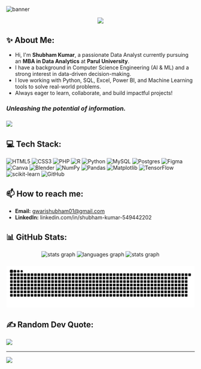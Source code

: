 ![banner](https://github.com/user-attachments/assets/48aded24-6dc3-4919-9e25-d1357f279bbe)

<div align="center">
  <img src="https://profile-counter.glitch.me/gwarishubham01/count.svg?"  />
</div>

###

## **✨ About Me:**
- Hi, I'm **Shubham Kumar**, a passionate Data Analyst currently pursuing an **MBA in Data Analytics** at **Parul University**.
- I have a background in Computer Science Engineering (AI & ML) and a strong interest in data-driven decision-making.
- I love working with Python, SQL, Excel, Power BI, and Machine Learning tools to solve real-world problems.
- Always eager to learn, collaborate, and build impactful projects!
###

### ***Unleashing the potential of information.***



###

<div align="left">
  <img height="170" src="https://user-images.githubusercontent.com/74038190/216649421-9e9387cc-b2d3-4375-97e2-f4c43373d3ae.gif"  />
</div>

###

## **💻 Tech Stack:**
![HTML5](https://img.shields.io/badge/html5-%23E34F26.svg?style=for-the-badge&logo=html5&logoColor=white) ![CSS3](https://img.shields.io/badge/css3-%231572B6.svg?style=for-the-badge&logo=css3&logoColor=white) ![PHP](https://img.shields.io/badge/php-%23777BB4.svg?style=for-the-badge&logo=php&logoColor=white) ![R](https://img.shields.io/badge/r-%23276DC3.svg?style=for-the-badge&logo=r&logoColor=white) ![Python](https://img.shields.io/badge/python-3670A0?style=for-the-badge&logo=python&logoColor=ffdd54) ![MySQL](https://img.shields.io/badge/mysql-4479A1.svg?style=for-the-badge&logo=mysql&logoColor=white) ![Postgres](https://img.shields.io/badge/postgres-%23316192.svg?style=for-the-badge&logo=postgresql&logoColor=white) ![Figma](https://img.shields.io/badge/figma-%23F24E1E.svg?style=for-the-badge&logo=figma&logoColor=white) ![Canva](https://img.shields.io/badge/Canva-%2300C4CC.svg?style=for-the-badge&logo=Canva&logoColor=white) ![Blender](https://img.shields.io/badge/blender-%23F5792A.svg?style=for-the-badge&logo=blender&logoColor=white) ![NumPy](https://img.shields.io/badge/numpy-%23013243.svg?style=for-the-badge&logo=numpy&logoColor=white) ![Pandas](https://img.shields.io/badge/pandas-%23150458.svg?style=for-the-badge&logo=pandas&logoColor=white) ![Matplotlib](https://img.shields.io/badge/Matplotlib-%23ffffff.svg?style=for-the-badge&logo=Matplotlib&logoColor=black) ![TensorFlow](https://img.shields.io/badge/TensorFlow-%23FF6F00.svg?style=for-the-badge&logo=TensorFlow&logoColor=white) ![scikit-learn](https://img.shields.io/badge/scikit--learn-%23F7931E.svg?style=for-the-badge&logo=scikit-learn&logoColor=white) ![GitHub](https://img.shields.io/badge/github-%23121011.svg?style=for-the-badge&logo=github&logoColor=white)

###

## **📫 How to reach me:**
- **Email:** gwarishubham01@gmail.com
- **LinkedIn:** linkedin.com/in/shubham-kumar-549442202

###

## **📊 GitHub Stats:**
<div align="center">
  <img src="https://github-readme-stats.vercel.app/api?username=gwarishubham01&theme=dark&hide_border=false&include_all_commits=false&count_private=false" height="150" alt="stats graph"  />
  <img src="https://github-readme-stats.vercel.app/api/top-langs/?username=gwarishubham01&theme=dark&hide_border=false&include_all_commits=false&count_private=false&layout=compact" height="150" alt="languages graph"  />
  <img src="https://nirzak-streak-stats.vercel.app/?user=gwarishubham01&theme=dark&hide_border=false" height="150" alt="stats graph" width="800" />
</div>


###

<img src="https://raw.githubusercontent.com/gwarishubham01/gwarishubham01/output/snake.svg" alt="Snake animation" />

###

###
## **✍️ Random Dev Quote:**
![](https://quotes-github-readme.vercel.app/api?type=horizontal&theme=radical)

---
[![](https://visitcount.itsvg.in/api?id=gwarishubham01&icon=0&color=0)](https://visitcount.itsvg.in)







<!-- Proudly created with GPRM ( https://gprm.itsvg.in ) -->
